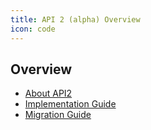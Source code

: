 ```yaml
---
title: API 2 (alpha) Overview
icon: code
---
```

## Overview 
- [About API2](description)
- [Implementation Guide](implementation)
- [Migration Guide](migration)